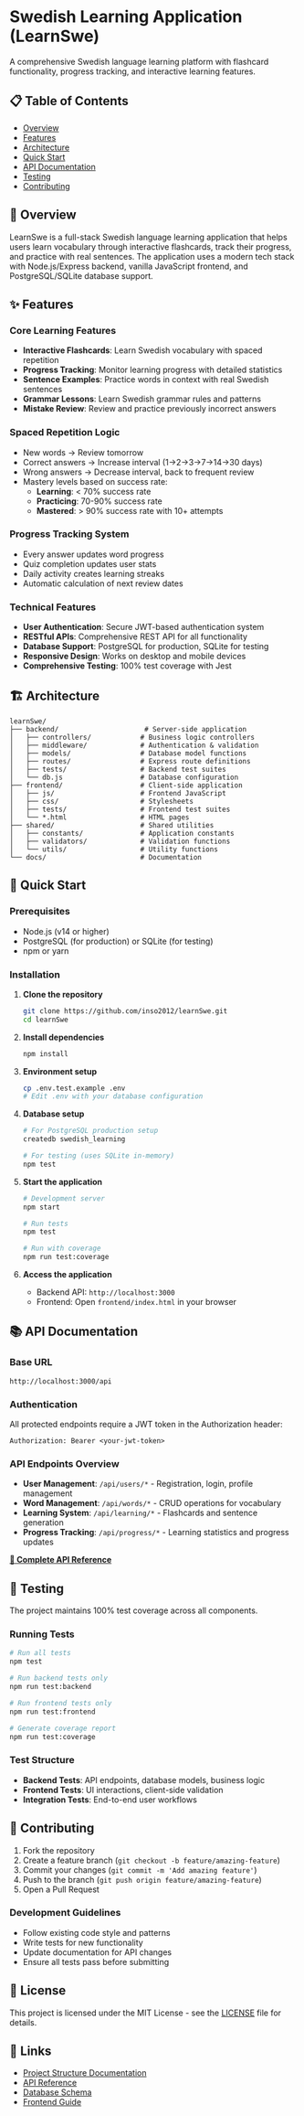 # Swedish Learning Application (LearnSwe)

A comprehensive Swedish language learning platform with flashcard functionality, progress tracking, and interactive learning features.

## 📋 Table of Contents

- [Overview](#overview)
- [Features](#features)
- [Architecture](#architecture)
- [Quick Start](#quick-start)
- [API Documentation](#api-documentation)
- [Testing](#testing)
- [Contributing](#contributing)

## 🎯 Overview

LearnSwe is a full-stack Swedish language learning application that helps users learn vocabulary through interactive flashcards, track their progress, and practice with real sentences. The application uses a modern tech stack with Node.js/Express backend, vanilla JavaScript frontend, and PostgreSQL/SQLite database support.

## ✨ Features

### Core Learning Features
- **Interactive Flashcards**: Learn Swedish vocabulary with spaced repetition
- **Progress Tracking**: Monitor learning progress with detailed statistics
- **Sentence Examples**: Practice words in context with real Swedish sentences
- **Grammar Lessons**: Learn Swedish grammar rules and patterns
- **Mistake Review**: Review and practice previously incorrect answers

### Spaced Repetition Logic
- New words → Review tomorrow
- Correct answers → Increase interval (1→2→3→7→14→30 days)
- Wrong answers → Decrease interval, back to frequent review
- Mastery levels based on success rate:
  - **Learning**: < 70% success rate
  - **Practicing**: 70-90% success rate  
  - **Mastered**: > 90% success rate with 10+ attempts

### Progress Tracking System
- Every answer updates word progress
- Quiz completion updates user stats
- Daily activity creates learning streaks
- Automatic calculation of next review dates

### Technical Features
- **User Authentication**: Secure JWT-based authentication system
- **RESTful APIs**: Comprehensive REST API for all functionality
- **Database Support**: PostgreSQL for production, SQLite for testing
- **Responsive Design**: Works on desktop and mobile devices
- **Comprehensive Testing**: 100% test coverage with Jest

## 🏗️ Architecture

```
learnSwe/
├── backend/                     # Server-side application
│   ├── controllers/            # Business logic controllers
│   ├── middleware/             # Authentication & validation
│   ├── models/                 # Database model functions
│   ├── routes/                 # Express route definitions
│   ├── tests/                  # Backend test suites
│   └── db.js                   # Database configuration
├── frontend/                   # Client-side application
│   ├── js/                     # Frontend JavaScript
│   ├── css/                    # Stylesheets
│   ├── tests/                  # Frontend test suites
│   └── *.html                  # HTML pages
├── shared/                     # Shared utilities
│   ├── constants/              # Application constants
│   ├── validators/             # Validation functions
│   └── utils/                  # Utility functions
└── docs/                       # Documentation
```

## 🚀 Quick Start

### Prerequisites
- Node.js (v14 or higher)
- PostgreSQL (for production) or SQLite (for testing)
- npm or yarn

### Installation
1. **Clone the repository**
   ```bash
   git clone https://github.com/inso2012/learnSwe.git
   cd learnSwe
   ```

2. **Install dependencies**
   ```bash
   npm install
   ```

3. **Environment setup**
   ```bash
   cp .env.test.example .env
   # Edit .env with your database configuration
   ```

4. **Database setup**
   ```bash
   # For PostgreSQL production setup
   createdb swedish_learning
   
   # For testing (uses SQLite in-memory)
   npm test
   ```

5. **Start the application**
   ```bash
   # Development server
   npm start
   
   # Run tests
   npm test
   
   # Run with coverage
   npm run test:coverage
   ```

6. **Access the application**
   - Backend API: `http://localhost:3000`
   - Frontend: Open `frontend/index.html` in your browser

## 📚 API Documentation

### Base URL
```
http://localhost:3000/api
```

### Authentication
All protected endpoints require a JWT token in the Authorization header:
```
Authorization: Bearer <your-jwt-token>
```

### API Endpoints Overview
- **User Management**: `/api/users/*` - Registration, login, profile management
- **Word Management**: `/api/words/*` - CRUD operations for vocabulary
- **Learning System**: `/api/learning/*` - Flashcards and sentence generation
- **Progress Tracking**: `/api/progress/*` - Learning statistics and progress updates

**[📖 Complete API Reference](./docs/API_REFERENCE.md)**

## 🧪 Testing

The project maintains 100% test coverage across all components.

### Running Tests
```bash
# Run all tests
npm test

# Run backend tests only
npm run test:backend

# Run frontend tests only  
npm run test:frontend

# Generate coverage report
npm run test:coverage
```

### Test Structure
- **Backend Tests**: API endpoints, database models, business logic
- **Frontend Tests**: UI interactions, client-side validation
- **Integration Tests**: End-to-end user workflows

## 🤝 Contributing

1. Fork the repository
2. Create a feature branch (`git checkout -b feature/amazing-feature`)
3. Commit your changes (`git commit -m 'Add amazing feature'`)
4. Push to the branch (`git push origin feature/amazing-feature`)
5. Open a Pull Request

### Development Guidelines
- Follow existing code style and patterns
- Write tests for new functionality
- Update documentation for API changes
- Ensure all tests pass before submitting

## 📝 License

This project is licensed under the MIT License - see the [LICENSE](LICENSE) file for details.

## 🔗 Links

- [Project Structure Documentation](./docs/PROJECT_STRUCTURE.md)
- [API Reference](./docs/API_REFERENCE.md)
- [Database Schema](./docs/DATABASE_SCHEMA.md)
- [Frontend Guide](./docs/FRONTEND_GUIDE.md)
